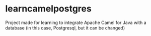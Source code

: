 # learncamelpostgres
Project made for learning to integrate Apache Camel for Java with a database (in this case, Postgresql, but it can be changed)
